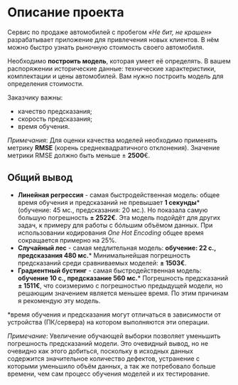 # Описание проекта

Сервис по продаже автомобилей с пробегом _«Не бит, не крашен»_ разрабатывает приложение для привлечения новых клиентов. В нём можно быстро узнать рыночную стоимость своего автомобиля.

Необходимо **построить модель**, которая умеет её определять. В вашем распоряжении исторические данные: технические характеристики, комплектации и цены автомобилей. Вам нужно построить модель для определения стоимости. 

Заказчику важны:
- качество предсказания;
- скорость предсказания;
- время обучения.

_Примечания_: Для оценки качества моделей необходимо применять метрику **RMSE** (корень среднеквадратичного отклонения). Значение метрики RMSE должно быть меньше ± **2500**€.

## Общий вывод

- **Линейная регрессия** - самая быстродейственная модель: общее время обучения и предсказаний не превышает **1 секунды*** (обучение: 45 мс., предсказания: 20 мс.). Но показала самую большую погрешность **± 2522€**. Эта модель подойдёт для других задач, к примеру для работы с бóльшим объёмом данных. При использовании кодирования _One Hot Encoding_ общее время сокращается примерно на 25%.
- **Случайный лес** - самая медлительная модель: **обучение: 22 с., предсказания 480 мс.*** Минимальнейшая погрешность предсказаний среди сравниваемых моделей: **± 1503€**.
- **Градиентный бустинг** - самая быстродейственная модель: **обучение 10 с., предсказание 560 мс.*** Погрешность предсказаний **± 1511€**, что соизмеримо с погрешностью предыдущей модели, но решающим значением является меньшее время. По этим причинам я рекомендую эту модель.

*время обучения и предсказания могут отличаться в зависимости от устройства (ПК/сервера) на котором выполняются эти операции.

_Примечание_: Увеличение обучающей выборки позволяет уменьшить погрешность предсказаний модели. Это очевидный вывод, но не очевидно как этого добиться, поскольку в исходных данных содержится значительное количество дефектов, устранение с которыми уменьшило объём данных, а так же потребовало больше времени, чем сам процесс обучения моделей и их тестирование.